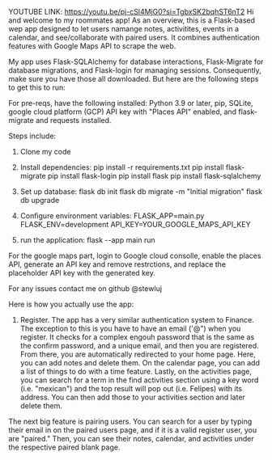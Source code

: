 YOUTUBE LINK: https://youtu.be/pj-cSl4MjG0?si=TgbxSK2bqhST6nT2 
Hi and welcome to my roommates app! As an overview, this is a Flask-based wep app designed to let users namange notes, activitites, events in a calendar, and see/collaborate with paired users. It combines authentication features with Google Maps API to scrape the web.

My app uses Flask-SQLAlchemy for database interactions, Flask-Migrate for database migrations, and Flask-login for managing sessions. Consequently, make sure you have those all downloaded. But here are the following steps to get this to run:

For pre-reqs, have the following installed: Python 3.9 or later, pip, SQLite, google cloud platform (GCP) API key with "Places API" enabled, and flask-migrate and requests installed. 

Steps include: 
1. Clone my code
2. Install dependencies: pip install -r requirements.txt
pip install flask-migrate
pip install flask-login
pip install flask
pip install flask-sqlalchemy

3. Set up database:
flask db init
flask db migrate -m "Initial migration"
flask db upgrade
4. Configure environment variables: FLASK_APP=main.py
FLASK_ENV=development
API_KEY=YOUR_GOOGLE_MAPS_API_KEY
5. run the application:  flask --app main run

For the google maps part, login to Google cloud consolle, enable the places API, generate an API key and remove restrctions, and replace the placeholder API key with the generated key.

For any issues contact me on github @stewluj

Here is how you actually use the app:

1. Register. The app has a very similar authentication system to Finance. The exception to this is you have to have an email ('@") when you register. It checks for a complex engouh password that is the same as the confirm password, and a unique email, and then you are registered. From there, you are automatically redirected to your home page. Here, you can add notes and delete them. On the calendar page, you can add a list of things to do with a time feature. Lastly, on the activities page, you can search for a term in the find activities section using a key word (i.e. "mexican") and the top result will pop out (i.e. Felipes) with its address. You can then add those to your activities section and later delete them. 

The next big feature is pairing users. You can search for a user by typing their email in on the paired users page, and if it is a valid register user, you are "paired." Then, you can see their notes, calendar, and activities under the respective paired blank page. 